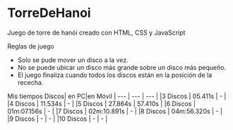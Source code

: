 # TorreDeHanoi
Juego de torre de hanói creado con HTML, CSS y JavaScript


Reglas de juego
- Solo se pude mover un disco a la vez.
- No se puede ubicar un disco más grande sobre un disco más pequeño.
- El juego finaliza cuando todos los discos están en la posición de la rececha.

Mis tiempos
Discos| en PC|en Móvil
| --- | --- | --- |
|3 Discos | 05.411s | - |
|4 Discos | 11.534s | - |
|5 Discos | 27.864s | 57.410s |
|6 Discos | 01m:07.156s | - |
|7 Discos | 02m:10.891s | - |
|8 Discos | 04m:56.320s | - |
|9 Discos | - | - |
|10 Discos | - | - |


